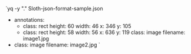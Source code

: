 
`yq -y "." Sloth-json-format-sample.json
- annotations:
  - class: rect
    height: 60
    width: 46
    x: 346
    y: 105
  - class: rect
    height: 58
    width: 56
    x: 636
    y: 119
  class: image
  filename: image1.jpg
- class: image
  filename: image2.jpg
`